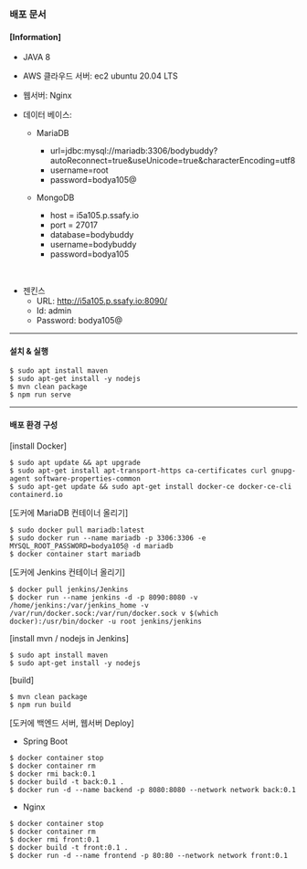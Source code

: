 ### 배포 문서

#### [Information]
-	JAVA 8   
-	AWS 클라우드 서버: ec2 ubuntu 20.04 LTS   
-	웹서버: Nginx   
-	데이터 베이스:   

    - MariaDB   
    	* url=jdbc:mysql://mariadb:3306/bodybuddy?autoReconnect=true&useUnicode=true&characterEncoding=utf8   
    	* username=root   
    	* password=bodya105@   
	
   
	- MongoDB    
		* host = i5a105.p.ssafy.io   
		* port = 27017   
		* database=bodybuddy   
		* username=bodybuddy   
		* password=bodya105   

<br>   

-	젠킨스   
	* URL: http://i5a105.p.ssafy.io:8090/   
	* Id: admin   
	* Password: bodya105@   

------------
#### 설치 & 실행   
```
$ sudo apt install maven   
$ sudo apt-get install -y nodejs   
$ mvn clean package   
$ npm run serve   
```
-----------------
#### 배포 환경 구성   
[install Docker]   
```
$ sudo apt update && apt upgrade   
$ sudo apt-get install apt-transport-https ca-certificates curl gnupg-agent software-properties-common   
$ sudo apt-get update && sudo apt-get install docker-ce docker-ce-cli containerd.io   
```

[도커에 MariaDB 컨테이너 올리기]   
```
$ sudo docker pull mariadb:latest
$ sudo docker run --name mariadb -p 3306:3306 -e MYSQL_ROOT_PASSWORD=bodya105@ -d mariadb
$ docker container start mariadb
```

[도커에 Jenkins 컨테이너 올리기]   
```
$ docker pull jenkins/Jenkins   
$ docker run --name jenkins -d -p 8090:8080 -v /home/jenkins:/var/jenkins_home -v /var/run/docker.sock:/var/run/docker.sock v $(which docker):/usr/bin/docker -u root jenkins/jenkins   
```
[install mvn / nodejs in Jenkins]   
```
$ sudo apt install maven   
$ sudo apt-get install -y nodejs   
```

[build]   
```
$ mvn clean package   
$ npm run build   
```

[도커에 백엔드 서버, 웹서버 Deploy]   
-	Spring Boot   
```
$ docker container stop   
$ docker container rm   
$ docker rmi back:0.1   
$ docker build -t back:0.1 .   
$ docker run -d --name backend -p 8080:8080 --network network back:0.1   
```

-	Nginx   
```
$ docker container stop   
$ docker container rm   
$ docker rmi front:0.1   
$ docker build -t front:0.1 .   
$ docker run -d --name frontend -p 80:80 --network network front:0.1   
```
